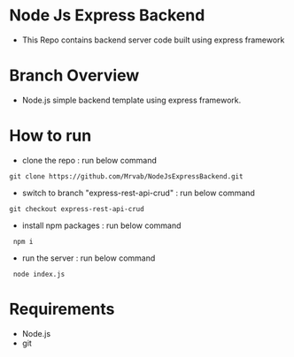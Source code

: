 # Node Js Express Backend
- This Repo contains backend server code built using express framework
# Branch Overview
- Node.js simple backend template using express framework.

# How to run
- clone the repo : run below command
``` 
git clone https://github.com/Mrvab/NodeJsExpressBackend.git 
```
- switch to branch "express-rest-api-crud" : run below command
``` 
git checkout express-rest-api-crud 
```
- install npm packages : run below command
```
 npm i 
 ```
- run the server : run below command
```
 node index.js 
```

# Requirements

- Node.js
- git

